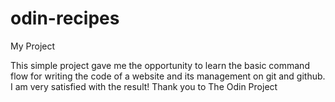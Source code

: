 # odin-recipes
My Project


This simple project gave me the opportunity to learn the basic command flow for writing the code of a website and its management on git and github.
I am very satisfied with the result! 
Thank you to The Odin Project

